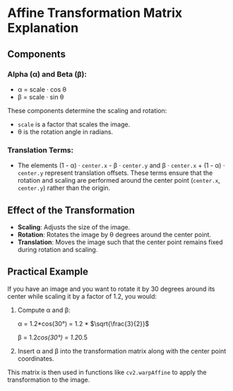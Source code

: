 # Affine Transformation Matrix Explanation

## Components

### Alpha (&alpha;) and Beta (&beta;):

- &alpha; = scale &middot; cos &theta;
- &beta; = scale &middot; sin &theta;

These components determine the scaling and rotation:

- `scale` is a factor that scales the image.
- &theta; is the rotation angle in radians.

### Translation Terms:

- The elements (1 - &alpha;) &middot; `center.x` - &beta; &middot; `center.y` and &beta; &middot; `center.x` + (1 - &alpha;) &middot; `center.y` represent translation offsets. These terms ensure that the rotation and scaling are performed around the center point (`center.x`, `center.y`) rather than the origin.

## Effect of the Transformation

- **Scaling**: Adjusts the size of the image.
- **Rotation**: Rotates the image by &theta; degrees around the center point.
- **Translation**: Moves the image such that the center point remains fixed during rotation and scaling.

## Practical Example

If you have an image and you want to rotate it by 30 degrees around its center while scaling it by a factor of 1.2, you would:

1. Compute &alpha; and &beta;:

   &alpha; = 1.2*cos(30°) = 1.2 * $\sqrt{\frac{3}{2}}$

   &beta; = 1.2*cos(30°) = 1.2*0.5

2. Insert &alpha; and &beta; into the transformation matrix along with the center point coordinates.

This matrix is then used in functions like `cv2.warpAffine` to apply the transformation to the image.
